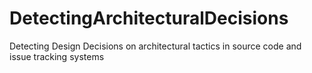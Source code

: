 # DetectingArchitecturalDecisions
Detecting Design Decisions on architectural tactics in source code and issue tracking systems
